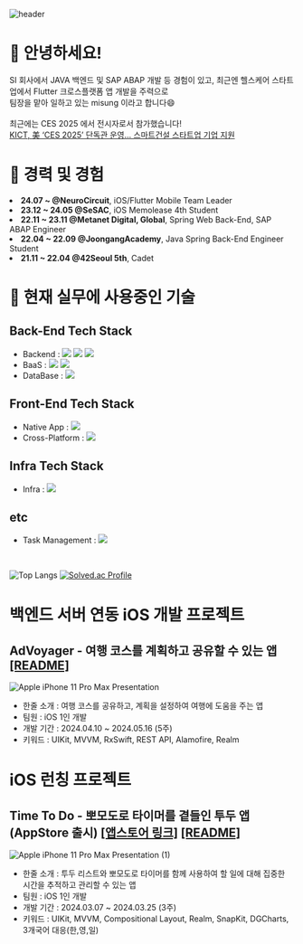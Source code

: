 ![header](https://capsule-render.vercel.app/api?type=Waving&text=misung&color=fafaf9&fontColor=ffffff&fontAlignY=35&height=200)

<div>
  <h1>👋 안녕하세요!</h1>
  <div>SI 회사에서 JAVA 백엔드 및 SAP ABAP 개발 등 경험이 있고, 최근엔 헬스케어 스타트업에서 Flutter 크로스플랫폼 앱 개발을 주력으로<br>팀장을 맡아 일하고 있는 misung 이라고 합니다😄<br><br>
  최근에는 CES 2025 에서 전시자로서 참가했습니다! <br><a href="https://www.ikld.kr/news/articleView.html?idxno=306665">KICT, 美 ‘CES 2025’ 단독관 운영… 스마트건설 스타트업 기업 지원</a></div>
</div>
<div>
  <h1>🏢 경력 및 경험</h1>
  <li><b>24.07 ~ @NeuroCircuit</b>, iOS/Flutter Mobile Team Leader</li>
  <li><b>23.12 ~ 24.05 @SeSAC</b>, iOS Memolease 4th Student</li>
  <li><b>22.11 ~ 23.11 @Metanet Digital, Global</b>, Spring Web Back-End, SAP ABAP Engineer</li>
  <li><b>22.04 ~ 22.09 @JoongangAcademy</b>, Java Spring Back-End Engineer Student</li>
  <li><b>21.11 ~ 22.04 @42Seoul 5th</b>, Cadet</li>
</div>
</div>
<h1>📝 현재 실무에 사용중인 기술</h1>
<div>
  <h2>
    Back-End Tech Stack
  </h2>
  <ul>
    <li>Backend :
      <img src="https://img.shields.io/badge/NodeJS-5FA04E?logo=nodedotjs&amp;logoColor=white">
      <img src="https://img.shields.io/badge/ExpressJS-000000?logo=express&amp;logoColor=white">
      <img src="https://img.shields.io/badge/NestJS-E0234E?logo=nestjs&amp;logoColor=white">
    </li>
    <li>BaaS : 
      <img src="https://img.shields.io/badge/Firebase-DD2C00?logo=firebase&amp;logoColor=white">
      <img src="https://img.shields.io/badge/Supabase-3FCF8E?logo=supabase&amp;logoColor=white">
    </li>
    <li>DataBase : 
      <img src="https://img.shields.io/badge/PostgreSQL-4169E1?logo=postgresql&amp;logoColor=white">
    </li>
  </ul>
  <h2>
    Front-End Tech Stack
  </h2>
  <ul>
    <li>Native App : 
      <img src="https://img.shields.io/badge/UIkit-F05138?logo=swift&amp;logoColor=white">
    </li>
    <li>Cross-Platform : 
      <img src="https://img.shields.io/badge/Flutter-blue?logo=flutter&amp;logoColor=white">
    </li>
  </ul>
  <h2>Infra Tech Stack</h2>
  <ul>
    <li>Infra : 
      <img src="https://img.shields.io/badge/AWS-232F3E?logo=amazonwebservices&amp;logoColor=white">
    </li>
  </ul>
  <h2>etc</h2>
  <ul>
    <li>Task Management : 
      <img src="https://img.shields.io/badge/Jira-0052CC?logo=jira&amp;logoColor=white">
    </li>
  </ul>
</div>

<br>

![Top Langs](https://github-readme-stats.vercel.app/api/top-langs/?username=crisine&layout=compact&theme=dark)  [![Solved.ac Profile](http://mazassumnida.wtf/api/generate_badge?boj=crisine)](https://solved.ac/crisine)

</div>

<h1> 백엔드 서버 연동 iOS 개발 프로젝트</h1>
<h2>AdVoyager - 여행 코스를 계획하고 공유할 수 있는 앱
<a href="https://github.com/crisine/AdVoyager">[README]</a>
</h2>

![Apple iPhone 11 Pro Max Presentation](https://github.com/crisine/crisine/assets/16317758/6c743abf-7e69-451f-af77-84f99f9b74b5)

<ul>
  <li>한줄 소개 : 여행 코스를 공유하고, 계획을 설정하여 여행에 도움을 주는 앱</li>
  <li>팀원 : iOS 1인 개발</li>
  <li>개발 기간 : 2024.04.10 ~ 2024.05.16 (5주)</li>  
  <li>키워드 : UIKit, MVVM, RxSwift, REST API, Alamofire, Realm</li>
</ul>


<h1>iOS 런칭 프로젝트</h1>
<h2>Time To Do - 뽀모도로 타이머를 곁들인 투두 앱 (AppStore 출시)
<a href="https://apps.apple.com/kr/app/time-to-do-이제는-집중할-때/id6479474029">[앱스토어 링크]</a>
<a href="https://github.com/crisine/TimeToDo">[README]</a>
</h2>

![Apple iPhone 11 Pro Max Presentation (1)](https://github.com/crisine/crisine/assets/16317758/f8268005-5f93-497d-a4af-4f728d1345ce)

<ul>
  <li>한줄 소개 : 투두 리스트와 뽀모도로 타이머를 함께 사용하여 할 일에 대해 집중한 시간을 추적하고 관리할 수 있는 앱</li>
  <li>팀원 : iOS 1인 개발</li>
  <li>개발 기간 : 2024.03.07 ~ 2024.03.25 (3주)</li>  
  <li>키워드 : UIKit, MVVM, Compositional Layout, Realm, SnapKit, DGCharts, 3개국어 대응(한,영,일)</li>
</ul>


